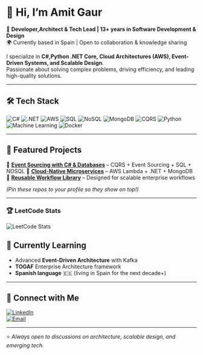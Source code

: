 # 👋 Hi, I’m Amit Gaur

🚀 **Developer,Architect & Tech Lead | 13+ years in Software Development & Design**  
🌍 Currently based in Spain | Open to collaboration & knowledge sharing  

I specialize in **C#,Python .NET Core, Cloud Architectures (AWS), Event-Driven Systems, and Scalable Design**.  
Passionate about solving complex problems, driving efficiency, and leading high-quality solutions.

---

## 🛠️ Tech Stack
![C#](https://img.shields.io/badge/C%23-239120?style=flat&logo=c-sharp&logoColor=white)
![.NET](https://img.shields.io/badge/.NET-512BD4?style=flat&logo=dotnet&logoColor=white)
![AWS](https://img.shields.io/badge/AWS-232F3E?style=flat&logo=amazon-aws&logoColor=white)
![SQL](https://img.shields.io/badge/SQL-003B57?style=flat&logo=microsoft-sql-server&logoColor=white)
![NoSQL](https://img.shields.io/badge/NoSQL-006400?style=flat&logo=mongodb&logoColor=white)
![MongoDB](https://img.shields.io/badge/MongoDB-47A248?style=flat&logo=mongodb&logoColor=white)
![CQRS](https://img.shields.io/badge/CQRS-FF6F00?style=flat)
![Python](https://img.shields.io/badge/Python-3776AB?style=flat&logo=python&logoColor=white)
![Machine Learning](https://img.shields.io/badge/Machine%20Learning-FF6F00?style=flat&logo=tensorflow&logoColor=white)
![Docker](https://img.shields.io/badge/Docker-2496ED?style=flat&logo=docker&logoColor=white)

---

## 📌 Featured Projects
🔹 [**Event Sourcing with C# & Databases**](#) – CQRS + Event Sourcing + SQL + NOSQL
🔹 [**Cloud-Native Microservices**](#) – AWS Lambda + .NET + MongoDB  
🔹 [**Reusable Workflow Library**](#) – Designed for scalable enterprise workflows  

*(Pin these repos to your profile so they show on top!)*

---

### 🏆 LeetCode Stats
![LeetCode Stats](https://leetcard.jacoblin.cool/agaur2210?theme=dark&font=Karma)

<!--## 📊 GitHub Stats
![GitHub Stats](https://github-readme-stats.vercel.app/api?username=agaur2210&show_icons=true&theme=dark)  
![Top Languages](https://github-readme-stats.vercel.app/api/top-langs/?username=agaur2210&layout=compact&theme=dark)

---
-->
## 🌱 Currently Learning
- Advanced **Event-Driven Architecture** with Kafka
- **TOGAF** Enterprise Architecture framework  
- **Spanish language** 🇪🇸 (living in Spain for the next decade+)  

---

## 🤝 Connect with Me
[![LinkedIn](https://img.shields.io/badge/LinkedIn-0A66C2?style=flat&logo=linkedin&logoColor=white)](https://www.linkedin.com/in/amit2210)  
[![Email](https://img.shields.io/badge/Email-D14836?style=flat&logo=gmail&logoColor=white)](mailto:gamit@outlook.com)

---
⭐️ *Always open to discussions on architecture, scalable design, and emerging tech.*  
